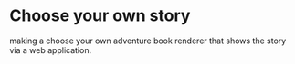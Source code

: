 # Choose your own story
 making a choose your own adventure book renderer that shows the story via a web application.
